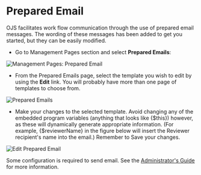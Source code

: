 # Prepared Email

OJS facilitates work flow communication through the use of prepared email messages. The wording of these messages has been added to get you started, but they can be easily modified.

* Go to Management Pages section and select **Prepared Emails**:

![Management Pages: Prepared Email](images/chapter5/jm_emails.png)

* From the Prepared Emails page, select the template you wish to edit by using the **Edit** link. You will probably have more than one page of templates to choose from.

![Prepared Emails](images/chapter5/prepared_emails.png)

* Make your changes to the selected template. Avoid changing any of the embedded program variables (anything that looks like {$this}) however, as these will dynamically generate appropriate information. (For example, {$reviewerName} in the figure below will insert the Reviewer recipient's name into the email.) Remember to Save your changes.

![Edit Prepared Email](images/chapter5/edit_email.png) 

Some configuration is required to send email. See the [Administrator's Guide](https://docs.pkp.sfu.ca/admin-guide/en/email) for more information.
